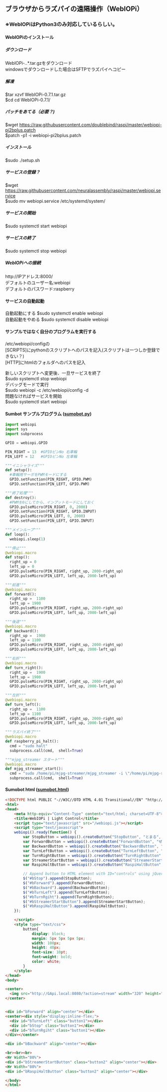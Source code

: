 ## ブラウザからラズパイの遠隔操作（WebIOPi）
### ※WebIOPiはPython3のみ対応しているらしい。
#### WebIOPiのインストール
##### ダウンロード
WebIOPi-*.*.*.tar.gzをダウンロード  
windowsでダウンロードした場合はSFTPでラズパイへコピー
##### 解凍
$tar xzvf WebIOPi-0.7.1.tar.gz  
$cd cd WebIOPi-0.7.1/

##### パッチをあてる（必要？)  
$wget https://raw.githubusercontent.com/doublebind/raspi/master/webiopi-pi2bplus.patch  
$patch -p1 -i webiopi-pi2bplus.patch

##### インストール
$sudo ./setup.sh

##### サービスの登録？
$wget https://raw.githubusercontent.com/neuralassembly/raspi/master/webiopi.service  
$sudo mv webiopi.service /etc/systemd/system/

##### サービスの開始
$sudo systemctl start webiopi

##### サービスの終了
$sudo systemctl stop webiopi

##### WebIOPiへの接続
http://IPアドレス:8000/  
デフォルトのユーザー名:webiopi  
デフォルトのパスワード:raspberry

#### サービスの自動起動
自動起動にする $sudo systemctl enable webiopi  
自動起動をやめる $sudo systemctl disable webiopi

#### サンプルではなく自分のプログラムを実行する
/etc/webiopi/configの  
[SCRIPTS]にpythonのスクリプトへのパスを記入(スクリプトは一つしか登録できない？)  
[HTTP]にhtmlのフォルダへのパスを記入

新しいスクリプトへ変更後、一旦サービスを終了  
$sudo systemctl stop webiopi  
デバッグモードで実行  
$sudo webiopi -c /etc/webiopi/config -d  
問題なければサービスを開始  
$sudo systemctl start webiopi  

#### Sumbot サンプルプログラム ([sumobot.py](sumobot.py))
```python
import webiopi
import sys
import subprocess

GPIO = webiopi.GPIO

PIN_RIGHT = 13  #GPIOピンNo 右車輪
PIN_LEFT = 12   #GPIOピンNo 左車輪

"""イニシャライズ"""
def setup():
  #車輪用サーボをPWMモードにする
  GPIO.setFunction(PIN_RIGHT, GPIO.PWM)
  GPIO.setFunction(PIN_LEFT, GPIO.PWM)       

"""終了処理"""
def destroy():
  #PWMを0にしてから、インプットモードにしておく
  GPIO.pulseMicro(PIN_RIGHT, 0, 2000)
  GPIO.setFunction(PIN_RIGHT, GPIO.INPUT)
  GPIO.pulseMicro(PIN_LEFT, 0, 2000)
  GPIO.setFunction(PIN_LEFT, GPIO.INPUT)  

"""メインループ"""
def loop():
  webiopi.sleep(1)

"""停止"""
@webiopi.macro
def stop():
  right_up = 0
  left_up = 0
  GPIO.pulseMicro(PIN_RIGHT, right_up, 2000-right_up)
  GPIO.pulseMicro(PIN_LEFT, left_up, 2000-left_up)

"""前進"""
@webiopi.macro
def forward():
  right_up =  1100
  left_up = 1900
  GPIO.pulseMicro(PIN_RIGHT, right_up, 2000-right_up)
  GPIO.pulseMicro(PIN_LEFT, left_up, 2000-left_up)

"""後退"""
@webiopi.macro
def backward():
  right_up =  1900
  left_up = 1100
  GPIO.pulseMicro(PIN_RIGHT, right_up, 2000-right_up)
  GPIO.pulseMicro(PIN_LEFT, left_up, 2000-left_up)

"""右折"""
@webiopi.macro
def turn_right():
  right_up =  1900
  left_up = 1900
  GPIO.pulseMicro(PIN_RIGHT, right_up, 2000-right_up)
  GPIO.pulseMicro(PIN_LEFT, left_up, 2000-left_up)

"""左折"""
@webiopi.macro
def turn_left():
  right_up =  1100
  left_up = 1100
  GPIO.pulseMicro(PIN_RIGHT, right_up, 2000-right_up)
  GPIO.pulseMicro(PIN_LEFT, left_up, 2000-left_up)

"""ラズパイ終了"""
@webiopi.macro
def raspberry_pi_halt():
  cmd = "sudo halt"
  subprocess.call(cmd,  shell=True)

"""mjpg_streamer スタート"""
@webiopi.macro
def mjpg_streamer_start():
  cmd = "sudo /home/pi/mjpg-streamer/mjpg_streamer -i \"/home/pi/mjpg-streamer/input_uvc.so -f 10 -r 320x240 -d /dev/video0 -y -n\" -o \"/home/pi/mjpg-streamer/output_http.so -w /home/pi/mjpg-streamer/www -p 8080\" &"
  subprocess.call(cmd,  shell=True)
```

#### Sumobot html ([sumobot.html](sumobot.html))
```html
<!DOCTYPE html PUBLIC "-//W3C//DTD HTML 4.01 Transitional//EN" "http://www.w3.org/TR/html4/loose.dtd">
<html>
<head>
    <meta http-equiv="Content-Type" content="text/html; charset=UTF-8">
    <title>WebIOPi | Light Control</title>
    <script type="text/javascript" src="/webiopi.js"></script>
    <script type="text/javascript">
    webiopi().ready(function() {
        var StopButton = webiopi().createButton("StopButton", "とまる", function(){webiopi().callMacro("stop");});
        var ForwardButton = webiopi().createButton("ForwardButton", "ぜんしん", function(){webiopi().callMacro("forward");});
        var BackwardButton = webiopi().createButton("BackwardButton", "こうたい", function(){webiopi().callMacro("backward");});
        var TurnLeftButton = webiopi().createButton("TurnLeftButton", "ひだり", function(){webiopi().callMacro("turn_left");});
        var TurnRightButton = webiopi().createButton("TurnRightButton", "みぎ", function(){webiopi().callMacro("turn_right");});
        var StreamerStartButton = webiopi().createButton("StreamerStartButton", "カメラ", function(){webiopi().callMacro("mjpg_streamer_start");});
        var RaspiHaltButton = webiopi().createButton("RaspiHaltButton", "おわり", function(){webiopi().callMacro("raspberry_pi_halt");});

        // Append button to HTML element with ID="controls" using jQuery
        $("#bStop").append(StopButton);
        $("#bForward").append(ForwardButton);
        $("#bBackward").append(BackwardButton);
        $("#bTurnLeft").append(TurnLeftButton);
        $("#bTurnRgiht").append(TurnRightButton);
        $("#bStreamerStartButton").append(StreamerStartButton);
        $("#bRaspiHaltButton").append(RaspiHaltButton);
    });

    </script>
    <style type="text/css">
        button{
            display: block;
            margin: 5px 5px 5px 5px;
            width: 100px;
            height: 40px;
            font-size: 10pt;
            font-weight: bold;
            color: white;
        }
    </style>
</head>
<body>

<center>
  <img src="http://GApi.local:8080/?action=stream" width="320" height="240">
</center>


<div id="bForward" align="center"></div>
<center><div style="display:inline-flex;">
  <div id="bTurnLeft" class="button1"></div>
  <div id="bStop" class="button1"></div>
  <div id="bTurnRgiht" class="button1"></div>
</div></center>

<div id="bBackward" align="center"></div>

<br><br><br>
<Hr Width="80%">
<div id="bStreamerStartButton" class="button2" align="center"></div>
<Hr Width="80%">
<div id="bRaspiHaltButton" class="button2" align="center"></div>

</body>
</html>
```
